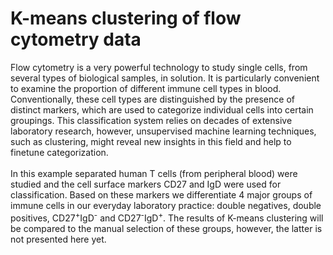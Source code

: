# K-means clustering of flow cytometry data
Flow cytometry is a very powerful technology to study single cells, from several types of biological samples, in solution. It is particularly convenient to examine the proportion of different immune cell types in blood.
Conventionally, these cell types are distinguished by the presence of distinct markers, which are used to categorize individual cells into certain groupings. 
This classification system relies on decades of extensive laboratory research, however, unsupervised machine learning techniques, such as clustering, might reveal new insights in this field and help to finetune categorization.<br>
<br>
In this example separated human T cells (from peripheral blood) were studied and the cell surface markers CD27 and IgD were used for classification. Based on these markers we differentiate 4 major groups of immune cells in our everyday laboratory practice: double negatives, double positives, CD27<sup>+</sup>IgD<sup>-</sup> and CD27<sup>-</sup>IgD<sup>+</sup>. The results of K-means clustering will be compared to the manual selection of these groups, however, the latter is not presented here yet.
